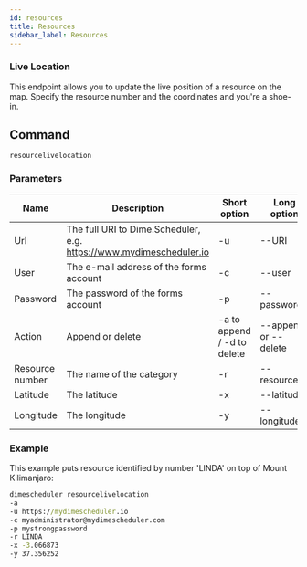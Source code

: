 ```yaml
---
id: resources
title: Resources
sidebar_label: Resources
---
```


### Live Location

This endpoint allows you to update the live position of a resource on the map. Specify the resource number and the coordinates and you're a shoe-in.

## Command 

`resourcelivelocation`

### Parameters

| Name | Description |Short option | Long option
| --- | --- | --- | --- |
| Url | The full URI to Dime.Scheduler, e.g. https://www.mydimescheduler.io |-u | --URI |
| User | The e-mail address of the forms account | -c | --user |
| Password | The password of the forms account | -p | --password 
| Action | Append or delete | -a to append / -d to delete | --append or --delete |
| Resource number | The name of the category | -r  |  --resourceno
| Latitude | The latitude | -x | --latitude |
| Longitude | The longitude | -y | --longitude |

### Example

This example puts resource identified by number 'LINDA' on top of Mount Kilimanjaro:

```cmd
dimescheduler resourcelivelocation
-a
-u https://mydimescheduler.io
-c myadministrator@mydimescheduler.com
-p mystrongpassword
-r LINDA
-x -3.066873
-y 37.356252
```
